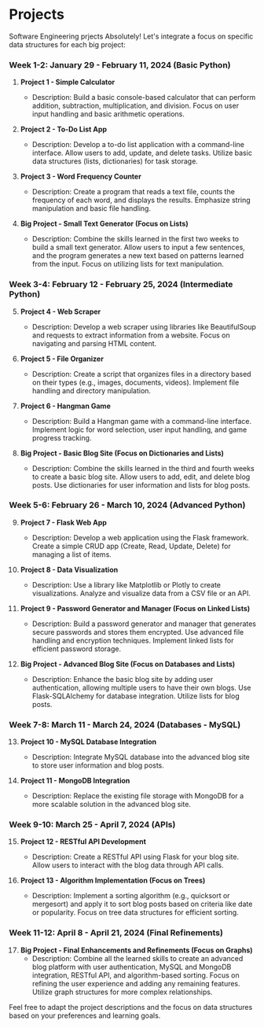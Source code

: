 # Projects
Software Engineering prjects
Absolutely! Let's integrate a focus on specific data structures for each big project:

### Week 1-2: January 29 - February 11, 2024 (Basic Python)
1. **Project 1 - Simple Calculator**
   - Description: Build a basic console-based calculator that can perform addition, subtraction, multiplication, and division. Focus on user input handling and basic arithmetic operations.

2. **Project 2 - To-Do List App**
   - Description: Develop a to-do list application with a command-line interface. Allow users to add, update, and delete tasks. Utilize basic data structures (lists, dictionaries) for task storage.

3. **Project 3 - Word Frequency Counter**
   - Description: Create a program that reads a text file, counts the frequency of each word, and displays the results. Emphasize string manipulation and basic file handling.

4. **Big Project - Small Text Generator (Focus on Lists)**
   - Description: Combine the skills learned in the first two weeks to build a small text generator. Allow users to input a few sentences, and the program generates a new text based on patterns learned from the input. Focus on utilizing lists for text manipulation.

### Week 3-4: February 12 - February 25, 2024 (Intermediate Python)
5. **Project 4 - Web Scraper**
   - Description: Develop a web scraper using libraries like BeautifulSoup and requests to extract information from a website. Focus on navigating and parsing HTML content.

6. **Project 5 - File Organizer**
   - Description: Create a script that organizes files in a directory based on their types (e.g., images, documents, videos). Implement file handling and directory manipulation.

7. **Project 6 - Hangman Game**
   - Description: Build a Hangman game with a command-line interface. Implement logic for word selection, user input handling, and game progress tracking.

8. **Big Project - Basic Blog Site (Focus on Dictionaries and Lists)**
   - Description: Combine the skills learned in the third and fourth weeks to create a basic blog site. Allow users to add, edit, and delete blog posts. Use dictionaries for user information and lists for blog posts.

### Week 5-6: February 26 - March 10, 2024 (Advanced Python)
9. **Project 7 - Flask Web App**
   - Description: Develop a web application using the Flask framework. Create a simple CRUD app (Create, Read, Update, Delete) for managing a list of items.

10. **Project 8 - Data Visualization**
    - Description: Use a library like Matplotlib or Plotly to create visualizations. Analyze and visualize data from a CSV file or an API.

11. **Project 9 - Password Generator and Manager (Focus on Linked Lists)**
    - Description: Build a password generator and manager that generates secure passwords and stores them encrypted. Use advanced file handling and encryption techniques. Implement linked lists for efficient password storage.

12. **Big Project - Advanced Blog Site (Focus on Databases and Lists)**
    - Description: Enhance the basic blog site by adding user authentication, allowing multiple users to have their own blogs. Use Flask-SQLAlchemy for database integration. Utilize lists for blog posts.

### Week 7-8: March 11 - March 24, 2024 (Databases - MySQL)
13. **Project 10 - MySQL Database Integration**
    - Description: Integrate MySQL database into the advanced blog site to store user information and blog posts.

14. **Project 11 - MongoDB Integration**
    - Description: Replace the existing file storage with MongoDB for a more scalable solution in the advanced blog site.

### Week 9-10: March 25 - April 7, 2024 (APIs)
15. **Project 12 - RESTful API Development**
    - Description: Create a RESTful API using Flask for your blog site. Allow users to interact with the blog data through API calls.

16. **Project 13 - Algorithm Implementation (Focus on Trees)**
    - Description: Implement a sorting algorithm (e.g., quicksort or mergesort) and apply it to sort blog posts based on criteria like date or popularity. Focus on tree data structures for efficient sorting.

### Week 11-12: April 8 - April 21, 2024 (Final Refinements)
17. **Big Project - Final Enhancements and Refinements (Focus on Graphs)**
    - Description: Combine all the learned skills to create an advanced blog platform with user authentication, MySQL and MongoDB integration, RESTful API, and algorithm-based sorting. Focus on refining the user experience and adding any remaining features. Utilize graph structures for more complex relationships.

Feel free to adapt the project descriptions and the focus on data structures based on your preferences and learning goals.